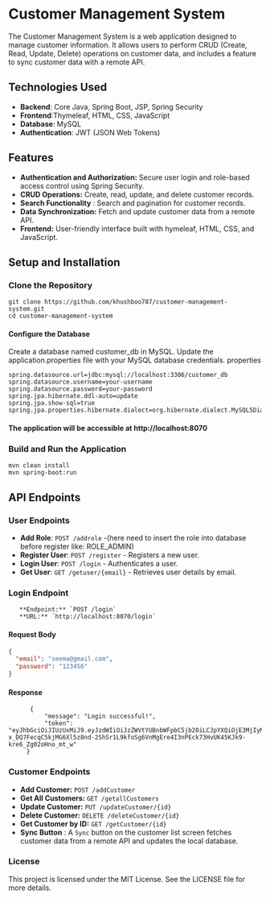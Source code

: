 # Customer Management System

The Customer Management System is a web application designed to manage customer information. It allows users to perform CRUD (Create, Read, Update, Delete) operations on customer data, and includes a feature to sync customer data with a remote API.

## Technologies Used

- **Backend**: Core Java, Spring Boot, JSP, Spring Security
- **Frontend**:Thymeleaf, HTML, CSS, JavaScript
- **Database**: MySQL
- **Authentication**: JWT (JSON Web Tokens)


## Features

- **Authentication and Authorization:** Secure user login and role-based access control using Spring Security.
- **CRUD Operations:** Create, read, update, and delete customer records.
- **Search Functionality** : Search and pagination for customer records.
- **Data Synchronization:** Fetch and update customer data from a remote API.
- **Frontend:** User-friendly interface built with  hymeleaf, HTML, CSS, and JavaScript.


## Setup and Installation

### Clone the Repository

```
git clone https://github.com/khushboo787/customer-management-system.git
cd customer-management-system
```

#### Configure the Database

Create a database named customer_db in MySQL.
Update the application.properties file with your MySQL database credentials.
properties
```
spring.datasource.url=jdbc:mysql://localhost:3306/customer_db
spring.datasource.username=your-username
spring.datasource.password=your-password
spring.jpa.hibernate.ddl-auto=update
spring.jpa.show-sql=true
spring.jpa.properties.hibernate.dialect=org.hibernate.dialect.MySQL5Dialect

```

#### The application will be accessible at http://localhost:8070

### Build and Run the Application
```
mvn clean install
mvn spring-boot:run
```


## API Endpoints

### User Endpoints
- **Add Role**: `POST /addrole` -(here need to insert the role into database before register like: ROLE_ADMIN)
- **Register User**: `POST /register` - Registers a new user.
- **Login User**: `POST /login` - Authenticates a user.
- **Get User**: `GET /getuser/{email}` - Retrieves user details by email.
 
 ### Login Endpoint
       **Endpoint:** `POST /login`
       **URL:** `http://localhost:8070/login`


#### Request Body

```json
{
  "email": "seema@gmail.com",
  "password": "123456"
}

```


#### Response
```
      {
          "message": "Login successful!",
          "token": "eyJhbGciOiJIUzUxMiJ9.eyJzdWIiOiJzZWVtYUBnbWFpbC5jb20iLCJpYXQiOjE3MjIyMzQyMDYsImV4cCI6MTcyMjMyMDYwNn0.T-x_DQ7FecqC5kjMG6Xl5z8nd-2ShSr1L9kfoSg6VnMgEre4I3nPEck73HvUK45KJk9-kre6_Zg02oHno_mt_w"
     }
```


### Customer Endpoints

- **Add Customer:** `POST /addCustomer`
- **Get All Customers:** `GET /getallCustomers`
- **Update Customer:** `PUT /updateCustomer/{id}`
- **Delete Customer:** `DELETE /deleteCustomer/{id}`
- **Get Customer by ID:** `GET /getCustomer/{id}`
- **Sync Button** :  A `Sync` button on the customer list screen fetches customer data from a remote API and updates the local database.
   

### License
This project is licensed under the MIT License. See the LICENSE file for more details.
